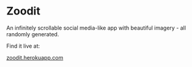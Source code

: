 # Zoodit

An infinitely scrollable social media-like app with beautiful imagery - all randomly generated.

Find it live at:

[zoodit.herokuapp.com](https://zoodit.herokuapp.com)
